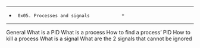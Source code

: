 ***********************************************

*      0x05. Processes and signals            *
***********************************************

General
What is a PID
What is a process
How to find a process’ PID
How to kill a process
What is a signal
What are the 2 signals that cannot be ignored